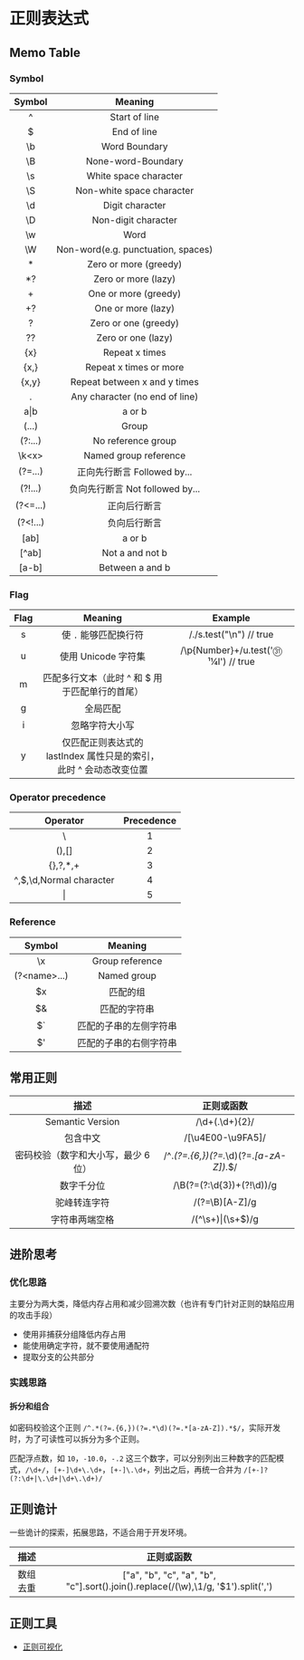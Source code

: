 # 正则表达式



## Memo Table

### Symbol

|  Symbol  |              Meaning               |
| :------: | :--------------------------------: |
|    ^     |           Start of line            |
|    $     |            End of line             |
|    \b    |           Word Boundary            |
|    \B    |         None-word-Boundary         |
|    \s    |       White space character        |
|    \S    |     Non-white space character      |
|    \d    |          Digit character           |
|    \D    |        Non-digit character         |
|    \w    |                Word                |
|    \W    | Non-word(e.g. punctuation, spaces) |
|    *     |       Zero or more (greedy)        |
|    *?    |        Zero or more (lazy)         |
|    +     |        One or more (greedy)        |
|    +?    |         One or more (lazy)         |
|    ?     |        Zero or one (greedy)        |
|    ??    |         Zero or one (lazy)         |
|   {x}    |           Repeat x times           |
|   {x,}   |       Repeat x times or more       |
|  {x,y}   |    Repeat between x and y times    |
|    .     |   Any character (no end of line)   |
|   a\|b   |               a or b               |
|  (...)   |               Group                |
| (?:...)  |         No reference group         |
| \k\<x\>  |       Named group reference        |
| (?=...)  |    正向先行断言 Followed by...     |
| (?!...)  |  负向先行断言 Not followed by...   |
| (?<=...) |            正向后行断言            |
| (?<!...) |            负向后行断言            |
|   [ab]   |               a or b               |
|  [^ab]   |          Not a and not b           |
|  [a-b]   |          Between a and b           |

### Flag

| Flag  |                  Meaning                  |               Example                |
| :---: | :---------------------------------------: | :----------------------------------: |
|   s   |           使 `.` 能够匹配换行符           |       /./s.test("\n") // true        |
|   u   | 使用 Unicode 字符集 | /\p{Number}+/u.test('㉛¹¼Ⅰ') // true |
|   m   | 匹配多行文本（此时 ^ 和 $ 用于匹配单行的首尾） |  |
|   g   | 全局匹配 |  |
|   i   | 忽略字符大小写 |  |
|   y   | 仅匹配正则表达式的 lastIndex 属性只是的索引，此时 ^ 会动态改变位置 |  |

### Operator precedence

|        Operator         | Precedence |
| :---------------------: | :--------: |
|           \\            |     1      |
|          (),[]          |     2      |
|        {},?,*,+         |     3      |
| ^,$,\d,Normal character |     4      |
|           \|            |     5      |

### Reference

|     Symbol     |        Meaning         |
| :------------: | :--------------------: |
|       \x       |    Group reference     |
| (?\<name\>...) |      Named group       |
|       $x       |        匹配的组        |
|       $&       |      匹配的字符串      |
|       $`       | 匹配的子串的左侧字符串 |
|       $'       | 匹配的子串的右侧字符串 |


## 常用正则

|                描述                 |               正则或函数                |
| :---------------------------------: | :-------------------------------------: |
|          Semantic Version           |             /\d+(\.\d+){2}/             |
|              包含中文               |            /[\u4E00-\u9FA5]/            |
| 密码校验（数字和大小写，最少 6 位） | /^.*(?=.{6,})(?=.*\d)(?=.*[a-zA-Z]).*$/ |
|             数字千分位              |        /\B(?=(?:\d{3})+(?!\d))/g        |
|            驼峰转连字符             |             /(?=\B)[A-Z]/g              |
|           字符串两端空格            |            /(^\s+)\|(\s+$)/g            |

## 进阶思考

### 优化思路

主要分为两大类，降低内存占用和减少回溯次数（也许有专门针对正则的缺陷应用的攻击手段）

* 使用非捕获分组降低内存占用
* 能使用确定字符，就不要使用通配符
* 提取分支的公共部分

### 实践思路

#### 拆分和组合

如密码校验这个正则 `/^.*(?=.{6,})(?=.*\d)(?=.*[a-zA-Z]).*$/`，实际开发时，为了可读性可以拆分为多个正则。

匹配浮点数，如 `10`，`-10.0`，`-.2` 这三个数字，可以分别列出三种数字的匹配模式，`/\d+/`，`[+-]\d+\.\d+`，`[+-]\.\d+`，列出之后，再统一合并为 `/[+-]?(?:\d+|\.\d+|\d+\.\d+)/`

## 正则诡计

一些诡计的探索，拓展思路，不适合用于开发环境。

|   描述   |                                    正则或函数                                     |
| :------: | :-------------------------------------------------------------------------------: |
| 数组去重 | ["a", "b", "c", "a", "b", "c"].sort().join().replace(/(\w),\1/g, '$1').split(',') |

## 正则工具

* [正则可视化](https://jex.im/regulex/)